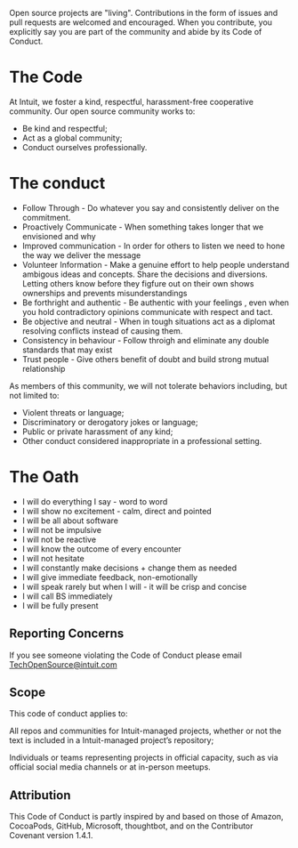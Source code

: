 Open source projects are "living". Contributions in the form of issues and pull requests are welcomed and encouraged. When you contribute, you explicitly say you are part of the community and abide by its Code of Conduct.

# The Code

At Intuit, we foster a kind, respectful, harassment-free cooperative community. Our open source community works to:

- Be kind and respectful;
- Act as a global community;
- Conduct ourselves professionally.

# The conduct

- Follow Through - Do whatever you say and consistently deliver on the commitment.
- Proactively Communicate - When something takes longer that we envisioned and why
- Improved communication  - In order for others to listen we need to hone the way we deliver the message
- Volunteer Information - Make a genuine effort to help people understand ambigous ideas and concepts. Share the decisions and diversions. Letting others know before they figfure out on their own shows ownerships and prevents misunderstandings
- Be forthright and authentic - Be authentic with your feelings , even when you hold contradictory opinions communicate with respect and tact.
- Be objective and neutral - When in tough situations act as a diplomat resolving conflicts instead of causing them.
- Consistency in behaviour - Follow throigh and eliminate any double standards that may exist
- Trust people - Give others benefit of doubt and build strong mutual relationship

As members of this community, we will not tolerate behaviors including, but not limited to:

- Violent threats or language;
- Discriminatory or derogatory jokes or language;
- Public or private harassment of any kind;
- Other conduct considered inappropriate in a professional setting.

# The Oath

- I will do everything I say - word to word
- I will show no excitement - calm, direct and pointed
- I will be all about software
- I will not be impulsive
- I will not be reactive
- I will know the outcome of every encounter
- I will not hesitate
- I will constantly make decisions + change them as needed
- I will give immediate feedback, non-emotionally
- I will speak rarely but when I will - it will be crisp and concise
- I will call BS immediately
- I will be fully present
  
## Reporting Concerns

If you see someone violating the Code of Conduct please email TechOpenSource@intuit.com

## Scope

This code of conduct applies to:

All repos and communities for Intuit-managed projects, whether or not the text is included in a Intuit-managed project’s repository;

Individuals or teams representing projects in official capacity, such as via official social media channels or at in-person meetups.

## Attribution

This Code of Conduct is partly inspired by and based on those of Amazon, CocoaPods, GitHub, Microsoft, thoughtbot, and on the Contributor Covenant version 1.4.1.
